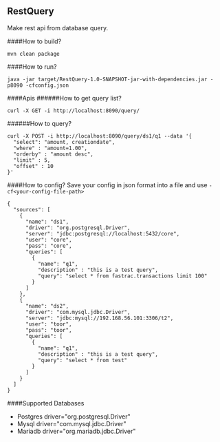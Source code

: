 ## RestQuery
Make rest api from database query.

####How to build?
```$xslt
mvn clean package
```


####How to run?
```$xslt
java -jar target/RestQuery-1.0-SNAPSHOT-jar-with-dependencies.jar -p8090 -cfconfig.json
```

####Apis
######How to get query list?
```$xslt
curl -X GET -i http://localhost:8090/query/
```

######How to query?
```$xslt
curl -X POST -i http://localhost:8090/query/ds1/q1 --data '{
  "select": "amount, creationdate",
  "where" : "amount=1.00",
  "orderby" : "amount desc",
  "limit" : 5,
  "offset" : 10
}'
```

####How to config?
Save your config in json format into a file and use ```-cf<your-config-file-path>```
```$xslt
{
  "sources": [
    {
      "name": "ds1",
      "driver": "org.postgresql.Driver",
      "server": "jdbc:postgresql://localhost:5432/core",
      "user": "core",
      "pass": "core",
      "queries": [
        {
          "name": "q1",
          "description" : "this is a test query",
          "query": "select * from fastrac.transactions limit 100"
        }
      ]
    },
    {
      "name": "ds2",
      "driver": "com.mysql.jdbc.Driver",
      "server": "jdbc:mysql://192.168.56.101:3306/t2",
      "user": "toor",
      "pass": "toor",
      "queries": [
        {
          "name": "q1",
          "description" : "this is a test query",
          "query": "select * from test"
        }
      ]
    }
  ]
}
```

####Supported Databases
- Postgres driver="org.postgresql.Driver"
- Mysql driver="com.mysql.jdbc.Driver"
- Mariadb driver="org.mariadb.jdbc.Driver"